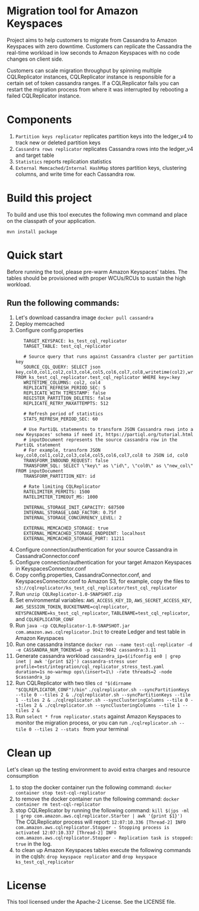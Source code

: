 # Migration tool for Amazon Keyspaces
Project aims to help customers to migrate from Cassandra to Amazon Keyspaces with zero downtime. 
Customers can replicate the Cassandra the real-time workload in low seconds to Amazon Keyspaces with no code changes on client side.
    
Customers can scale migration throughput by spinning multiple CQLReplicator instances, CQLReplicator instance is 
responsible for a certain set of token cassandra ranges. If a CQLReplicator fails you can restart the migration process from where
it was interrupted by rebooting a failed CQLReplicator instance.

# Components
1. `Partition keys replicator` replicates partition keys into the ledger_v4 to track new or deleted partition keys
2. `Cassandra rows replicator` replicates Cassandra rows into the ledger_v4 and target table
3. `Statistics` reports replication statistics 
4. `External Memcached/Internal HashMap` stores partition keys, clustering columns, and write time for each Cassandra row.   
 
# Build this project
To build and use this tool executes the following mvn command and place on the classpath of your application. 
```
mvn install package
```

# Quick start
Before running the tool, please pre-warm Amazon Keyspaces' tables. 
The tables should be provisioned with proper WCUs/RCUs to sustain the high workload.

## Run the following commands: 

1. Let's download cassandra image ```docker pull cassandra```
2. Deploy memcached
3. Configure config.properties
    ```# Target keyspace and table in Amazon Keyspaces
       TARGET_KEYSPACE: ks_test_cql_replicator
       TARGET_TABLE: test_cql_replicator
       
       # Source query that runs against Cassandra cluster per partition key
       SOURCE_CQL_QUERY: SELECT json key,col0,col1,col2,col3,col4,col5,col6,col7,col8,writetime(col2),writetime(col4) FROM ks_test_cql_replicator.test_cql_replicator WHERE key=:key
       WRITETIME_COLUMNS: col2, col4
       REPLICATE_REFRESH_PERIOD_SEC: 5
       REPLICATE_WITH_TIMESTAMP: false
       REGISTER_PARTITION_DELETES: false
       REPLICATE_RETRY_MAXATTEMPTS: 512
       
       # Refresh period of statistics
       STATS_REFRESH_PERIOD_SEC: 60
       
       # Use PartiQL statements to transform JSON Cassandra rows into a new Keyspaces' schema if need it, https://partiql.org/tutorial.html
       # inputDocument represents the source cassandra row in the PartiQL statement
       # For example, transform JSON key,col0,col1,col2,col3,col4,col5,col6,col7,col8 to JSON id, col0
       TRANSFORM_INBOUND_REQUEST: false
       TRANSFORM_SQL: SELECT \"key\" as \"id\", \"col0\" as \"new_col\" FROM inputDocument
       TRANSFORM_PARTITION_KEY: id
       
       # Rate limiting CQLReplicator
       RATELIMITER_PERMITS: 1500
       RATELIMITER_TIMEOUT_MS: 1000
       
       INTERNAL_STORAGE_INIT_CAPACITY: 687500
       INTERNAL_STORAGE_LOAD_FACTOR: 0.75f
       INTERNAL_STORAGE_CONCURRENCY_LEVEL: 2
       
       EXTERNAL_MEMCACHED_STORAGE: true
       EXTERNAL_MEMCACHED_STORAGE_ENDPOINT: localhost
       EXTERNAL_MEMCACHED_STORAGE_PORT: 11211
   ```
4. Configure connection/authentication for your source Cassandra in CassandraConnector.conf
5. Configure connection/authentication for your target Amazon Keyspaces in KeyspacesConnector.conf
6. Copy config.properties, CassandraConnector.conf, and KeyspacesConnector.conf to Amazon S3, for example, 
   copy the files to ```s3://cqlreplicator/ks_test_cql_replicator/test_cql_replicator```
7. Run ```unzip CQLReplicator-1.0-SNAPSHOT.zip```
8. Set environmental variables: `AWS_ACCESS_KEY_ID`, `AWS_SECRET_ACCESS_KEY`, `AWS_SESSION_TOKEN`, `BUCKETNAME=cqlreplicator`, `KEYSPACENAME=ks_test_cql_replicator`, `TABLENAME=test_cql_replicator`, and `CQLREPLICATOR_CONF`
9. Run ```java -cp CQLReplicator-1.0-SNAPSHOT.jar com.amazon.aws.cqlreplicator.Init``` to create Ledger and test table in Amazon Keyspaces
10. Run one cassandra instance
   ```docker run --name test-cql-replicator -d -e CASSANDRA_NUM_TOKENS=8 -p 9042:9042 cassandra:3.11```
11. Generate cassandra workload
   `cassandra_ip=$(ifconfig en0 | grep inet | awk '{print $2}')
    cassandra-stress user profile=test/integration/cql_replicator_stress_test.yaml duration=1s no-warmup ops\(insert=1\) -rate threads=2 -node $cassandra_ip`
12. Run CQLReplicator with two tiles
   ```cd "$(dirname "$CQLREPLICATOR_CONF")/bin"```
   ```./cqlreplicator.sh --syncPartitionKeys --tile 0 --tiles 2 & ./cqlreplicator.sh --syncPartitionKeys --tile 1 --tiles 2 & ./cqlreplicator.sh --syncClusteringColumns --tile 0 --tiles 2 & ./cqlreplicator.sh --syncClusteringColumns --tile 1 --tiles 2 &```
12. Run ```select * from replicator.stats``` against Amazon Keyspaces to monitor the migration process, or you can run ```./cqlreplicator.sh --tile 0 --tiles 2 --stats ``` from your terminal

# Clean up
Let's clean up the testing environment to avoid extra charges and resource consumption
1. to stop the docker container run the following command: 
    ```docker container stop test-cql-replicator```
2. to remove the docker container run the following command: 
    ```docker container rm test-cql-replicator```
3. stop CQLReplicator by running the following command: 
    ```kill $(jps -ml | grep com.amazon.aws.cqlreplicator.Starter | awk '{print $1}')```
    The CQLReplicator process will report:
     `12:07:10.336 [Thread-2] INFO  com.amazon.aws.cqlreplicator.Stopper - Stopping process is activated
      12:07:10.337 [Thread-2] INFO  com.amazon.aws.cqlreplicator.Stopper - Replication task is stopped: true` in the log.
4. to clean up Amazon Keyspaces tables execute the following commands in the cqlsh: 
    ```drop keyspace replicator``` and ```drop keyspace ks_test_cql_replicator```
    
# License
This tool licensed under the Apache-2 License. See the LICENSE file.